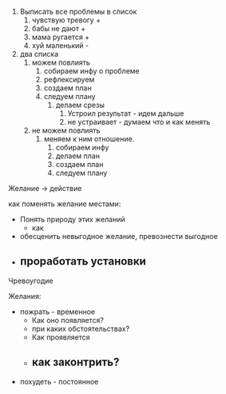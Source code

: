 1. Выписать все проблемы в список
	1. чувствую тревогу +
	2. бабы не дают +
	3. мама ругается +
	4. хуй маленький -
2. два списка
	1. можем повлиять
		1. собираем инфу о проблеме
		2. рефлексируем
		3. создаем план
		4. следуем плану
			1. делаем срезы
				1. Устроил результат - идем дальше
				2. не устраивает - думаем что и как менять
	2. не можем повлиять
		1. меняем к ним отношение.
			1. собираем инфу
			2. делаем план
			3. создаем план
			4. следуем плану


Желание -> действие

как поменять желание местами:
- Понять природу этих желаний
	- как 
- обесценить невыгодное желание, превознести выгодное
- проработать установки
	- 


Чревоугодие

Желания:
- пожрать - временное
	- Как оно появляется?
	- при каких обстоятельствах?
	- Как проявляется
	- как законтрить?
		- 
- похудеть - постоянное

